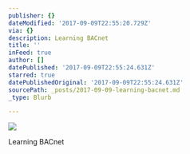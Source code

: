 ```yaml
---
publisher: {}
dateModified: '2017-09-09T22:55:20.729Z'
via: {}
description: Learning BACnet
title: ''
inFeed: true
author: []
datePublished: '2017-09-09T22:55:24.631Z'
starred: true
datePublishedOriginal: '2017-09-09T22:55:24.631Z'
sourcePath: _posts/2017-09-09-learning-bacnet.md
_type: Blurb

---
```

![](https://the-grid-user-content.s3-us-west-2.amazonaws.com/9753af51-14f7-4576-98c5-086b4f43d500.jpg)

Learning BACnet